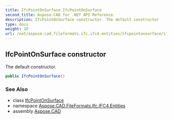 ```yaml
---
title: IfcPointOnSurface.IfcPointOnSurface
second_title: Aspose.CAD for .NET API Reference
description: IfcPointOnSurface constructor. The default constructor
type: docs
weight: 10
url: /net/aspose.cad.fileformats.ifc.ifc4.entities/ifcpointonsurface/ifcpointonsurface/
---
```

## IfcPointOnSurface constructor

The default constructor.

```csharp
public IfcPointOnSurface()
```

### See Also

* class [IfcPointOnSurface](../)
* namespace [Aspose.CAD.FileFormats.Ifc.IFC4.Entities](../../ifcpointonsurface/)
* assembly [Aspose.CAD](../../../)


